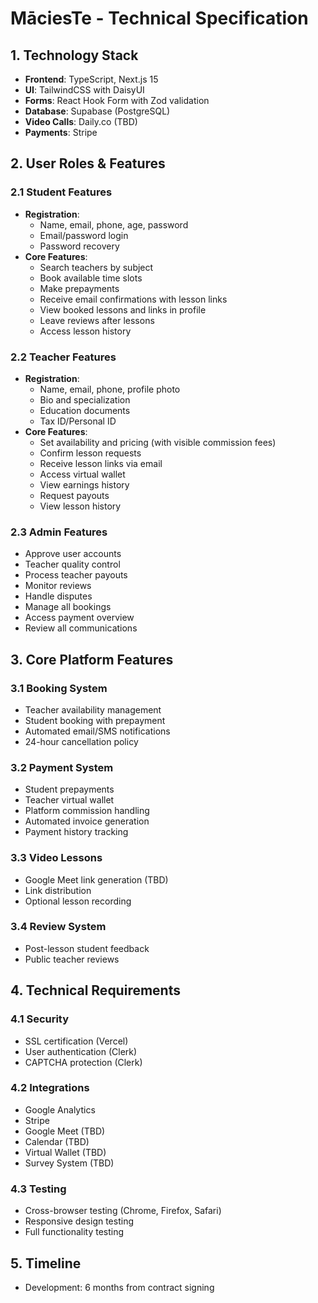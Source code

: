 # MāciesTe - Technical Specification

## 1. Technology Stack
- **Frontend**: TypeScript, Next.js 15
- **UI**: TailwindCSS with DaisyUI
- **Forms**: React Hook Form with Zod validation
- **Database**: Supabase (PostgreSQL)
- **Video Calls**: Daily.co (TBD)
- **Payments**: Stripe

## 2. User Roles & Features

### 2.1 Student Features
- **Registration**:
  - Name, email, phone, age, password
  - Email/password login
  - Password recovery
- **Core Features**:
  - Search teachers by subject
  - Book available time slots
  - Make prepayments
  - Receive email confirmations with lesson links
  - View booked lessons and links in profile
  - Leave reviews after lessons
  - Access lesson history

### 2.2 Teacher Features
- **Registration**:
  - Name, email, phone, profile photo
  - Bio and specialization
  - Education documents
  - Tax ID/Personal ID
- **Core Features**:
  - Set availability and pricing (with visible commission fees)
  - Confirm lesson requests
  - Receive lesson links via email
  - Access virtual wallet
  - View earnings history
  - Request payouts
  - View lesson history

### 2.3 Admin Features
- Approve user accounts
- Teacher quality control
- Process teacher payouts
- Monitor reviews
- Handle disputes
- Manage all bookings
- Access payment overview
- Review all communications

## 3. Core Platform Features

### 3.1 Booking System
- Teacher availability management
- Student booking with prepayment
- Automated email/SMS notifications
- 24-hour cancellation policy

### 3.2 Payment System
- Student prepayments
- Teacher virtual wallet
- Platform commission handling
- Automated invoice generation
- Payment history tracking

### 3.3 Video Lessons
- Google Meet link generation (TBD)
- Link distribution
- Optional lesson recording

### 3.4 Review System
- Post-lesson student feedback
- Public teacher reviews

## 4. Technical Requirements

### 4.1 Security
- SSL certification (Vercel)
- User authentication (Clerk)
- CAPTCHA protection (Clerk)

### 4.2 Integrations
- Google Analytics
- Stripe
- Google Meet (TBD)
- Calendar (TBD)
- Virtual Wallet (TBD)
- Survey System (TBD)

### 4.3 Testing
- Cross-browser testing (Chrome, Firefox, Safari)
- Responsive design testing
- Full functionality testing

## 5. Timeline
- Development: 6 months from contract signing


